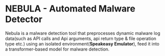 # NEBULA - Automated Malware Detector
Nebula is a malware detection tool that preprocesses dynamic malware log data(such as API calls and Api arguments,
api return type &amp; file operation type etc.) using an isolated environment(**Speakeasy Emulator**),
feed it into a transformer-based model for malware detection.